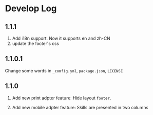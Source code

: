# Develop Log

## 1.1.1

1. Add i18n support. Now it supports en and zh-CN
2. update the footer's css

## 1.1.0.1

Change some words in `_config.yml`, `package.json`, `LICENSE`

## 1.1.0

1. Add new print adpter feature: Hide layout `footer`.

2. Add new mobile adpter feature: Skills are presented in two columns

